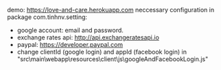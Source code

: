 demo: https://love-and-care.herokuapp.com
neccessary configuration in package com.tinhnv.setting:
- google account: email and password.
- exchange rates api: http://api.exchangeratesapi.io
- paypal: https://developer.paypal.com
- change clientId (google login) and appId (facebook login) in "src\main\webapp\resources\client\js\googleAndFacebookLogin.js"
